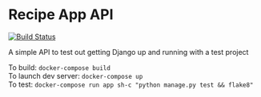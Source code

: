 # Recipe App API
[![Build Status](https://travis-ci.org/wgranger/recipe-app-api.svg?branch=master)](https://travis-ci.org/wgranger/recipe-app-api)

A simple API to test out getting Django up and running with a test project

To build: `docker-compose build`  
To launch dev server: `docker-compose up`  
To test: `docker-compose run app sh-c "python manage.py test && flake8"`
